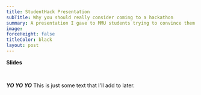 ```yaml
---
title: StudentHack Presentation
subTitle: Why you should really consider coming to a hackathon
summary: A presentation I gave to MMU students trying to convince them why they should attend StudentHack!
image:
forceHeight: false
titleColor: black
layout: post
---
```

**Slides**
<pre> <script class="speakerdeck-embed" data-id="e96bf9f05b7d01319b03624c379f2fb9" data-ratio="1.33333333333333" src="//speakerdeck.com/assets/embed.js"> </script> </pre>

***YO YO YO***
This is just some text that I'll add to later.
